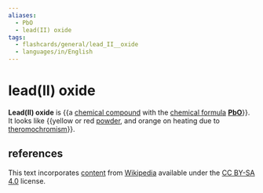 ```yaml
---
aliases:
  - PbO
  - lead(II) oxide
tags:
  - flashcards/general/lead_II__oxide
  - languages/in/English
---
```


# lead(II) oxide

__Lead(II) oxide__ is {{a [chemical compound](chemical%20compound.md) with the [chemical formula](chemical%20formula.md) __[Pb](lead.md)[O](oxygen.md)__}}. It looks like {{yellow or red [powder](powder.md), and orange on heating due to [theromochromism](theromochromism.md)}}. <!--SR:!2024-03-05,259,330!2024-01-04,4,130-->

## references

This text incorporates [content](https://en.wikipedia.org/wiki/lead(II)_oxide) from [Wikipedia](Wikipedia.md) available under the [CC BY-SA 4.0](https://creativecommons.org/licenses/by-sa/4.0/) license.

